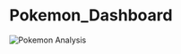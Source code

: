 # Pokemon_Dashboard
![Pokemon Analysis](https://user-images.githubusercontent.com/57889325/198353478-49298540-3f56-4275-9410-dc4730bca0c9.jpg)
